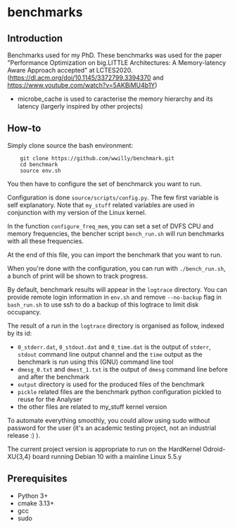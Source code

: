 # benchmarks

## Introduction

Benchmarks used for my PhD.
These benchmarks was used for the paper "Performance Optimization on big.LITTLE Architectures: A Memory-latency Aware Approach accepted" at LCTES2020.
(https://dl.acm.org/doi/10.1145/3372799.3394370 and https://www.youtube.com/watch?v=5AKBiMU4b1Y)

* microbe_cache is used to caracterise the memory hierarchy and its latency (largerly inspired by other projects)

## How-to

Simply clone source the bash environment:

```
    git clone https://github.com/wwilly/benchmark.git
    cd benchmark
    source env.sh
```

You then have to configure the set of benchmarck you want to run.

Configuration is done `source/scripts/config.py`. The few first variable is self explanatory.
Note that `my_stuff` related variables are used in conjunction with my version of the Linux kernel.

In the function `configure_freq_mem`, you can set a set of DVFS CPU and memory frequencies,
the bencher script `bench_run.sh` will run benchmarks with all these frequencies.

At the end of this file, you can import the benchmark that you want to run.

When you're done with the configuration, you can run with `./bench_run.sh`,
a bunch of print will be shown to track progress.

By default, benchmark results will appear in the `logtrace` directory.
You can provide remote login information in `env.sh` and remove `--no-backup` flag in `bash_run.sh` to use ssh to do a backup of this logtrace to limit disk occupancy.

The result of a run in the `logtrace` directory is organised as follow, indexed by its id:
* `0_stderr.dat`, `0_stdout.dat` and `0_time.dat` is the output of `stderr`, `stdout` command line output channel and the `time` output as the benchmark is run using this (GNU) command line tool
* `dmesg_0.txt` and `dmest_1.txt` is the output of `dmesg` command line before and after the benchmark
* `output` directory is used for the produced files of the benchmark
* `pickle` related files are the benchmark python configuration pickled to reuse for the Analyser
* the other files are related to my_stuff kernel version

To automate everything smoothly, you could allow using sudo without password for the user (it's an academic testing project, not an industrial release :) ).

The current project version is appropriate to run on the HardKernel Odroid-XU{3,4} board running Debian 10 with a mainline Linux 5.5.y

## Prerequisites
* Python 3+
* cmake 3.13+
* gcc
* sudo
